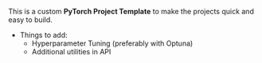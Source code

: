 This is a custom __PyTorch Project Template__ to make the projects quick and easy to build.

- Things to add:
    - Hyperparameter Tuning (preferably with Optuna)
    - Additional utilities in API
